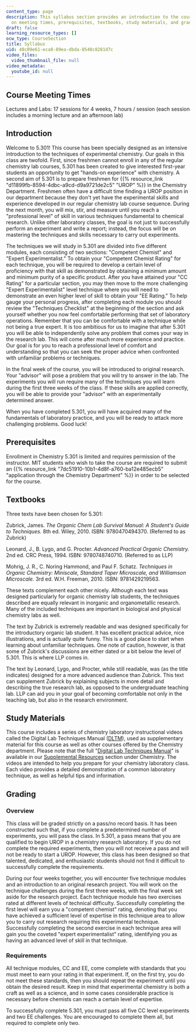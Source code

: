 ```yaml
---
content_type: page
description: This syllabus section provides an introduction to the course and information
  on meeting times, prerequisites, textbooks, study materials, and grading.
draft: false
learning_resource_types: []
ocw_type: CourseSection
title: Syllabus
uid: 40c09e61-eca8-89ea-dbda-8548c8281d7c
video_files:
  video_thumbnail_file: null
video_metadata:
  youtube_id: null
---
```

## Course Meeting Times

Lectures and Labs: 17 sessions for 4 weeks, 7 hours / session (each session includes a morning lecture and an afternoon lab)

## Introduction

Welcome to 5.301! This course has been specially designed as an intensive introduction to the techniques of experimental chemistry. Our goals in this class are twofold. First, since freshmen cannot enroll in any of the regular chemistry lab courses, 5.301 has been created to give interested first-year students an opportunity to get "hands-on experience" with chemistry. A second aim of 5.301 is to prepare freshmen for {{% resource_link "d11899fb-8594-4dbc-a9cd-d9a9721de2c5" "UROP" %}} in the Chemistry Department. Freshmen often have a difficult time finding a UROP position in our department because they don't yet have the experimental skills and experience developed in our regular chemistry lab course sequence. During the next month, you will mix, stir, and measure until you reach a "professional level" of skill in various techniques fundamental to chemical research. Unlike other laboratory classes, the goal is not just to successfully perform an experiment and write a report; instead, the focus will be on mastering the techniques and skills necessary to carry out experiments.

The techniques we will study in 5.301 are divided into five different modules, each consisting of two sections: "Competent Chemist" and "Expert Experimentalist." To obtain your "Competent Chemist Rating" for each technique, you will be required to develop a certain level of proficiency with that skill as demonstrated by obtaining a minimum amount and minimum purity of a specific product. After you have attained your "CC Rating" for a particular section, you may then move to the more challenging "Expert Experimentalist" level technique where you will need to demonstrate an even higher level of skill to obtain your "EE Rating." To help gauge your personal progress, after completing each module you should review the "Techniques Checklist" at the beginning of the section and ask yourself whether you now feel comfortable performing that set of laboratory operations. Remember that you can be comfortable with a technique while not being a true expert. It is too ambitious for us to imagine that after 5.301 you will be able to independently solve any problem that comes your way in the research lab. This will come after much more experience and practice. Our goal is for you to reach a professional level of comfort and understanding so that you can seek the proper advice when confronted with unfamiliar problems or techniques.

In the final week of the course, you will be introduced to original research. Your "advisor" will pose a problem that you will try to answer in the lab. The experiments you will run require many of the techniques you will learn during the first three weeks of the class. If these skills are applied correctly, you will be able to provide your "advisor" with an experimentally determined answer.

When you have completed 5.301, you will have acquired many of the fundamentals of laboratory practice, and you will be ready to attack more challenging problems. Good luck!

## Prerequisites

Enrollment in Chemistry 5.301 is limited and requires permission of the instructor. MIT students who wish to take the course are required to submit an {{% resource_link "7dc51910-10b1-4d8f-a760-ba12e485ecb5" "application through the Chemistry Department" %}} in order to be selected for the course.

## Textbooks

Three texts have been chosen for 5.301:

Zubrick, James. *The Organic Chem Lab Survival Manual: A Student's Guide to Techniques.* 8th ed. Wiley, 2010. ISBN: 9780470494370. (Referred to as Zubrick)

Leonard, J., B. Lygo, and G. Procter. *Advanced Practical Organic Chemistry.* 2nd ed. CRC Press, 1994. ISBN: 9780748740710. (Referred to as LLP)

Mohrig, J. R., C. Noring Hammond, and Paul F. Schatz. *Techniques in Organic Chemistry: Miniscale, Standard Taper Microscale, and Williamson Microscale.* 3rd ed. W.H. Freeman, 2010. ISBN: 9781429219563.

These texts complement each other nicely. Although each text was designed particularly for organic chemistry lab students, the techniques described are equally relevant in inorganic and organometallic research. Many of the included techniques are important in biological and physical chemistry labs as well.

The text by Zubrick is extremely readable and was designed specifically for the introductory organic lab student. It has excellent practical advice, nice illustrations, and is actually quite funny. This is a good place to start when learning about unfamiliar techniques. One note of caution, however, is that some of Zubrick's discussions are either dated or a bit below the level of 5.301. This is where LLP comes in.

The text by Leonard, Lygo, and Procter, while still readable, was (as the title indicates) designed for a more advanced audience than Zubrick. This text can supplement Zubrick by explaining subjects in more detail and describing the true research lab, as opposed to the undergraduate teaching lab. LLP can aid you in your goal of becoming comfortable not only in the teaching lab, but also in the research environment.

## Study Materials

This course includes a series of chemistry laboratory instructional videos called the Digital Lab Techniques Manual ([DLTM](/courses/res-5-0001-digital-lab-techniques-manual-spring-2007)), used as supplementary material for this course as well as other courses offered by the Chemistry department. Please note that the full "[Digital Lab Techniques Manual](/courses/res-5-0001-digital-lab-techniques-manual-spring-2007)" is available in our [Supplemental Resources](/search/?d=Supplemental%20Resources&l=Non%20Credit) section under Chemistry. The videos are intended to help you prepare for your chemistry laboratory class. Each video provides a detailed demonstration of a common laboratory technique, as well as helpful tips and information.

## Grading

### Overview

This class will be graded strictly on a pass/no record basis. It has been constructed such that, if you complete a predetermined number of experiments, you will pass the class. In 5.301, a pass means that you are qualified to begin UROP in a chemistry research laboratory. If you do not complete the required experiments, then you will not receive a pass and will not be ready to start a UROP. However, this class has been designed so that talented, dedicated, and enthusiastic students should not find it difficult to successfully complete the requirements.

During our four weeks together, you will encounter five technique modules and an introduction to an original research project. You will work on the technique challenges during the first three weeks, with the final week set aside for the research project. Each technique module has two exercises rated at different levels of technical difficulty. Successfully completing the first level will earn you a "competent chemist" rating, denoting that you have achieved a sufficient level of expertise in this technique area to allow you to carry out research requiring this experimental technique. Successfully completing the second exercise in each technique area will gain you the coveted "expert experimentalist" rating, identifying you as having an advanced level of skill in that technique.

### Requirements

All technique modules, CC and EE, come complete with standards that you must meet to earn your rating in that experiment. If, on the first try, you do not meet these standards, then you should repeat the experiment until you obtain the desired result. Keep in mind that experimental chemistry is both a craft as well as a science, and in some cases considerable practice is necessary before chemists can reach a certain level of expertise.

To successfully complete 5.301, you must pass all five CC level experiments and two EE challenges. You are encouraged to complete them all, but required to complete only two.